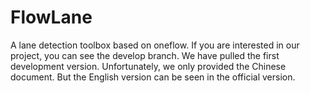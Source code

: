 # FlowLane
A lane detection toolbox based on oneflow. If you are interested in our project, you can see the develop branch. We have pulled the first development version. Unfortunately, we only provided the Chinese document. But the English version can be seen in the official version.
